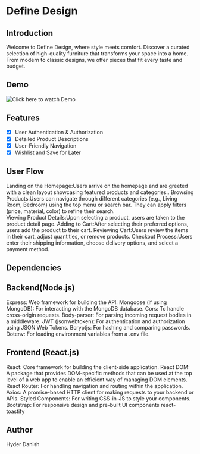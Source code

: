 # Define Design

## Introduction

Welcome to Define Design, where style meets comfort. Discover a curated selection of high-quality furniture that transforms your space into a home.
From modern to classic designs, we offer pieces that fit every taste and budget.

## Demo
![Click here to watch Demo](https://github.com/hyderdan/E-commerse-furniture-fulstackl-/blob/main/client/src/Assets/demo/Untitled%20video%20-%20Made%20with%20Clipchamp%20(1).gif)
## Features

- [x] User Authentication & Authorization
- [x] Detailed Product Descriptions
- [x] User-Friendly Navigation
- [x] Wishlist and Save for Later

## User Flow

Landing on the Homepage:Users arrive on the homepage and are greeted with a clean
layout showcasing featured products and categories..
Browsing Products:Users can navigate through different categories (e.g., Living Room, Bedroom) using the top menu or search bar.
They can apply filters (price, material, color) to refine their search.  
Viewing Product Details:Upon selecting a product, users are taken to the product detail page.
Adding to Cart:After selecting their preferred options, users add the product to their cart.
Reviewing Cart:Users review the items in their cart, adjust quantities, or remove products.
Checkout Process:Users enter their shipping information, choose delivery options, and select a payment method.


## Dependencies

## Backend(Node.js) 
Express: Web framework for building the API.
Mongoose (if using MongoDB): For interacting with the MongoDB database.
Cors: To handle cross-origin requests.
Body-parser: For parsing incoming request bodies in a middleware.
JWT (jsonwebtoken): For authentication and authorization using JSON Web Tokens.
Bcryptjs: For hashing and comparing passwords.
Dotenv: For loading environment variables from a .env file.

## Frontend (React.js)
React: Core framework for building the client-side application.
React DOM: A package that provides DOM-specific methods that can
be used at the top level of a web app to enable an efficient way of managing DOM elements.
React Router: For handling navigation and routing within the application.
Axios: A promise-based HTTP client for making requests to your backend or APIs.
Styled Components: For writing CSS-in-JS to style your components.
Bootstrap: For responsive design and pre-built UI components
react-toastify

## Author
Hyder Danish

